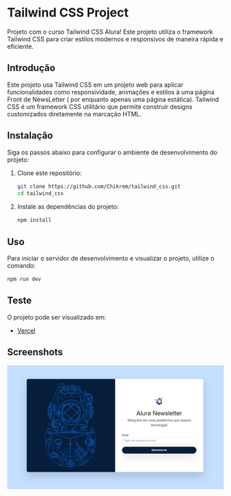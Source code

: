 # Tailwind CSS Project

Projeto com o curso Tailwind CSS Alura! Este projeto utiliza o framework Tailwind CSS para criar estilos modernos e responsivos de maneira rápida e eficiente.

## Introdução

Este projeto usa Tailwind CSS em um projeto web para aplicar funcionalidades como responsividade, animações e estilos à uma página Front de NewsLetter ( por enquanto apenas uma página estática). Tailwind CSS é um framework CSS utilitário que permite construir designs customizados diretamente na marcação HTML.

## Instalação

Siga os passos abaixo para configurar o ambiente de desenvolvimento do projeto:

1. Clone este repositório:

    ```bash
    git clone https://github.com/Chikrem/tailwind_css.git
    cd tailwind_css
    ```

2. Instale as dependências do projeto:

    ```bash
    npm install
    ```

## Uso

Para iniciar o servidor de desenvolvimento e visualizar o projeto, utilize o comando:

```bash
npm run dev
```

## Teste

O projeto pode ser visualizado em:

- [Vercel](https://tailwind-css-three-jet.vercel.app/)

## Screenshots
![Screenshot da tela inicial do NewsLetter](image/Screen.png)
